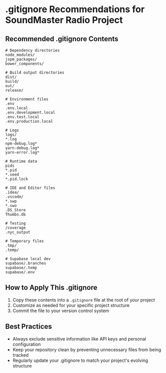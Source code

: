 
# .gitignore Recommendations for SoundMaster Radio Project

## Recommended .gitignore Contents

```gitignore
# Dependency directories
node_modules/
jspm_packages/
bower_components/

# Build output directories
dist/
build/
out/
release/

# Environment files
.env
.env.local
.env.development.local
.env.test.local
.env.production.local

# Logs
logs/
*.log
npm-debug.log*
yarn-debug.log*
yarn-error.log*

# Runtime data
pids
*.pid
*.seed
*.pid.lock

# IDE and Editor files
.idea/
.vscode/
*.swp
*.swo
.DS_Store
Thumbs.db

# Testing
/coverage
.nyc_output

# Temporary files
.tmp/
.temp/

# Supabase local dev
supabase/.branches
supabase/.temp
supabase/.env
```

## How to Apply This .gitignore

1. Copy these contents into a `.gitignore` file at the root of your project
2. Customize as needed for your specific project structure
3. Commit the file to your version control system

## Best Practices

- Always exclude sensitive information like API keys and personal configuration
- Keep your repository clean by preventing unnecessary files from being tracked
- Regularly update your .gitignore to match your project's evolving structure
```
